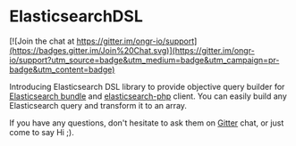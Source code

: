 # ElasticsearchDSL

[![Join the chat at https://gitter.im/ongr-io/support](https://badges.gitter.im/Join%20Chat.svg)](https://gitter.im/ongr-io/support?utm_source=badge&utm_medium=badge&utm_campaign=pr-badge&utm_content=badge)


Introducing Elasticsearch DSL library to provide objective query builder for [Elasticsearch bundle](https://github.com/ongr-io/ElasticsearchBundle) and [elasticsearch-php](https://github.com/elastic/elasticsearch-php) client. You can easily build any Elasticsearch query and transform it to an array.

If you have any questions, don't hesitate to ask them on [Gitter](https://gitter.im/ongr-io/support) chat, or just come to say Hi ;).
